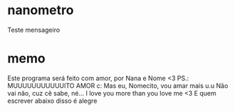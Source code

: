 # nanometro
Teste mensageiro

# memo
Este programa será feito com amor, por Nana e Nome <3
PS.: MUUUUUUUUUUUITO AMOR c:
Mas eu, Nomecito, vou amar mais u.u
Não vai não, cuz cê sabe, né... I love you more than you love me <3 
E quem escrever abaixo disso é alegre
